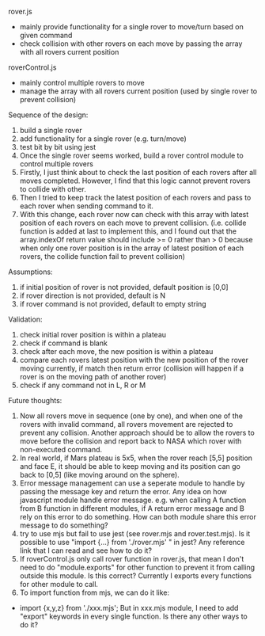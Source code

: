 rover.js
- mainly provide functionality for a single rover to move/turn based on given command
- check collision with other rovers on each move by passing the array with all rovers current position
  

roverControl.js
- mainly control multiple rovers to move
- manage the array with all rovers current position (used by single rover to prevent collision)

Sequence of the design:
1. build a single rover
2. add functionality for a single rover (e.g. turn/move)
3. test bit by bit using jest
4. Once the single rover seems worked, build a rover control module to control multiple rovers
5. Firstly, I just think about to check the last position of each rovers after all moves completed.  However, I find that this logic cannot prevent rovers to collide with other.
6. Then I tried to keep track the latest position of each rovers and pass to each rover when sending command to it.
7. With this change, each rover now can check with this array with latest position of each rovers on each move to prevent collision. (i.e. collide function is added at last to implement this, and I found out that the array.indexOf return value should include >= 0 rather than > 0 because when only one rover position is in the array of latest position of each rovers, the collide function fail to prevent collision)

Assumptions:
1. if initial position of rover is not provided, default position is [0,0]
2. if rover direction is not provided, default is N
3. if rover command is not provided, default to empty string

Validation:
1. check initial rover position is within a plateau
2. check if command is blank
3. check after each move, the new position is within a plateau
4. compare each rovers latest position with the new position of the rover moving currently, if match then return error (collision will happen if a rover is on the moving path of another rover)
5. check if any command not in L, R or M
   
Future thoughts:
1. Now all rovers move in sequence (one by one), and when one of the rovers with invalid command, all rovers movement are rejected to prevent any collision.  Another approach should be to allow the rovers to move before the collision and report back to NASA which rover with non-executed command.
2. In real world, if Mars plateau is 5x5, when the rover reach [5,5] position and face E, it should be able to keep moving and its position can go back to [0,5] (like moving around on the sphere).
3. Error message management can use a seperate module to handle by passing the message key and return the error. Any idea on how javascript module handle error message.  e.g. when calling A function from B function in different modules, if A return error message and B rely on this error to do something.  How can both module share this error message to do something?
4. try to use mjs but fail to use jest (see rover.mjs and rover.test.mjs).  Is it possible to use "import {...}  from './rover.mjs' " in jest?  Any reference link that I can read and see how to do it?
5. If roverControl.js only call rover function in rover.js, that mean I don't need to do "module.exports" for other function to prevent it from calling outside this module.  Is this correct?  Currently I exports every functions for other module to call.
6. To import function from mjs, we can do it like:
- import {x,y,z} from './xxx.mjs';
    But in xxx.mjs module, I need to add "export" keywords in every single function.
    Is there any other ways to do it?



